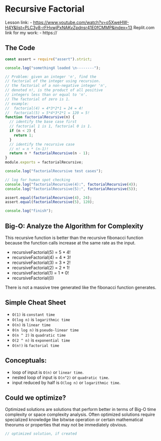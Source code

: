 # Recursive Factorial

Lesson link:
    - https://www.youtube.com/watch?v=o5XweHW-H4Y&list=PLC3y8-rFHvwjPxNAKvZpdnsr41E0fCMMP&index=13
Replit.com link for my work:
    - https://

## The Code

```javascript
const assert = require("assert").strict;

console.log("somethingX loaded \n--------");

// Problem: given an integer 'n', find the
// factorial of the integer using recursion.
// the factorial of a non-negative integer 'n',
// denoted n!, is the product of all positive
// integers less than or equal to 'n'.
// The factorial of zero is 1.
// example:
//  factorial(4) = 4*3*2*1 = 24 = 4!
//  factorial(5) = 5*4*3*2*1 = 120 = 5!
function factorialRecursive(n) {
  // identify the base case first
  // factorial 1 is 1, factorial 0 is 1.
  if (n < 2) {
    return 1;
  }
  // identify the recursive case
  // n! = n * (n-1)!
  return n * factorialRecursive(n - 1);
}
module.exports = factorialRecursive;

console.log("factorialRecursive test cases");

// log for human spot checking
console.log("factorialRecursive(4):", factorialRecursive(4));
console.log("factorialRecursive(5):", factorialRecursive(5));

assert.equal(factorialRecursive(4), 24);
assert.equal(factorialRecursive(5), 120);

console.log("finish");

```

## Big-O: Analyze the Algorithm for Complexity

This recursive function is better than the recursive fibonacci function because 
the function calls increase at the same rate as the input.

- recursiveFactorial(5) = 5 * 4!
- recursiveFactorial(4) = 4 * 3!
- recursiveFactorial(3) = 3 * 2!
- recursiveFactorial(2) = 2 * 1!
- recursiveFactorial(1) = 1 * 0!
- recursiveFactorial(0) 

There is not a massive tree generated like the fibonacci function generates.

## Simple Cheat Sheet

- `O(1)` is `constant time`
- `O(log n)` is `logarithmic time` 
- `O(n)` is `linear time`
- `0(n log n)` is `pseudo-linear time`
- `O(n ^ 2)` is `quadratic time` 
- `O(2 ^ n)` is `exponential time`
- `O(n!)` is `factorial time` 

## Conceptuals:

- loop of input is `O(n)` or `linear time`.
- nested loop of input is `O(n^2)` or `quadratic time`.
- input reduced by half is `O(log n)` or `logarithmic time`.

## Could we optimize?

Optimized solutions are solutions that perform better in terms of Big-O 
time complexity or space complexity analysis.  Often optimized solutions 
require specialized knowledge like bitwise operation or certain 
mathematical theorums or properties that may not be immediately obvious.

```javascript
// optimized solution, if created
```